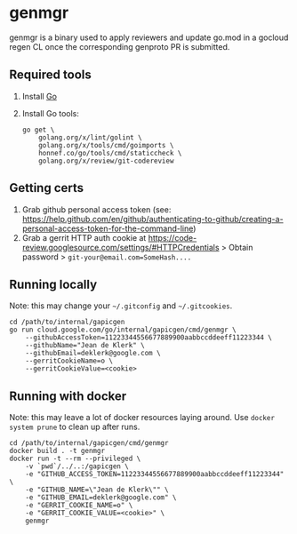 # genmgr

genmgr is a binary used to apply reviewers and update go.mod in a gocloud regen
CL once the corresponding genproto PR is submitted.

## Required tools

1. Install [Go](http://golang.org/dl)
1. Install Go tools:

    ```
    go get \
        golang.org/x/lint/golint \
        golang.org/x/tools/cmd/goimports \
        honnef.co/go/tools/cmd/staticcheck \
        golang.org/x/review/git-codereview
    ```

## Getting certs

1. Grab github personal access token (see: https://help.github.com/en/github/authenticating-to-github/creating-a-personal-access-token-for-the-command-line)
2. Grab a gerrit HTTP auth cookie at https://code-review.googlesource.com/settings/#HTTPCredentials > Obtain password > `git-your@email.com=SomeHash....`

## Running locally

Note: this may change your `~/.gitconfig` and `~/.gitcookies`.

```
cd /path/to/internal/gapicgen
go run cloud.google.com/go/internal/gapicgen/cmd/genmgr \
    --githubAccessToken=11223344556677889900aabbccddeeff11223344 \
    --githubName="Jean de Klerk" \
    --githubEmail=deklerk@google.com \
    --gerritCookieName=o \
    --gerritCookieValue=<cookie>
```

## Running with docker

Note: this may leave a lot of docker resources laying around. Use
`docker system prune` to clean up after runs.

```
cd /path/to/internal/gapicgen/cmd/genmgr
docker build . -t genmgr
docker run -t --rm --privileged \
    -v `pwd`/../..:/gapicgen \
    -e "GITHUB_ACCESS_TOKEN=11223344556677889900aabbccddeeff11223344" \
    -e "GITHUB_NAME=\"Jean de Klerk\"" \
    -e "GITHUB_EMAIL=deklerk@google.com" \
    -e "GERRIT_COOKIE_NAME=o" \
    -e "GERRIT_COOKIE_VALUE=<cookie>" \
    genmgr
```
